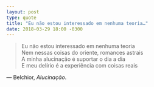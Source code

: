 ```yaml
---
layout: post
type: quote
title: "Eu não estou interessado em nenhuma teoria…"
date: 2018-03-29 18:00 -0300
---
```

>Eu não estou interessado em nenhuma teoria  
Nem nessas coisas do oriente, romances astrais  
A minha alucinação é suportar o dia a dia  
E meu delírio é a experiência com coisas reais

— Belchior, _Alucinação_.
